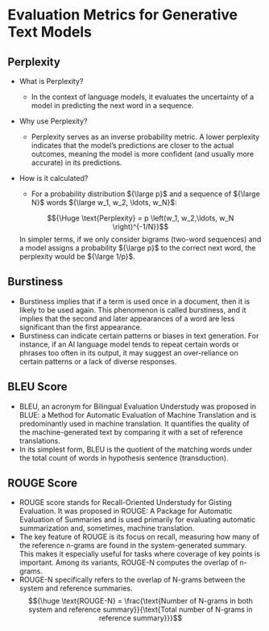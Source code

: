 # Evaluation Metrics for Generative Text Models

## Perplexity

- What is Perplexity?

  - In the context of language models, it evaluates the uncertainty of a model in predicting the next word in a sequence.

- Why use Perplexity?

  - Perplexity serves as an inverse probability metric. A lower perplexity indicates that the model’s predictions are closer to the actual outcomes, meaning the model is more confident (and usually more accurate) in its predictions.
 
- How is it calculated?
  - For a probability distribution ${\large p}$ and a sequence of ${\large N}$ words ${\large w_1, w_2, \ldots, w_N}$:

  $${\Huge \text{Perplexity} = p \left(w_1, w_2,\ldots, w_N \right)^{-1/N}}$$
In simpler terms, if we only consider bigrams (two-word sequences) and a model assigns a probability ${\large p}$ to the correct next word, the perplexity would be ${\large 1/p}$.

## Burstiness

- Burstiness implies that if a term is used once in a document, then it is likely to be used again. This phenomenon is called burstiness, and it implies that the second and later appearances of a word are less significant than the first appearance.
- Burstiness can indicate certain patterns or biases in text generation. For instance, if an AI language model tends to repeat certain words or phrases too often in its output, it may suggest an over-reliance on certain patterns or a lack of diverse responses.


## BLEU Score

- BLEU, an acronym for Bilingual Evaluation Understudy was proposed in BLUE: a Method for Automatic Evaluation of Machine Translation and is predominantly used in machine translation. It quantifies the quality of the machine-generated text by comparing it with a set of reference translations.
- In its simplest form, BLEU is the quotient of the matching words under the total count of words in hypothesis sentence (transduction).

## ROUGE Score

- ROUGE score stands for Recall-Oriented Understudy for Gisting Evaluation. It was proposed in ROUGE: A Package for Automatic Evaluation of Summaries and is used primarily for evaluating automatic summarization and, sometimes, machine translation.
- The key feature of ROUGE is its focus on recall, measuring how many of the reference n-grams are found in the system-generated summary. This makes it especially useful for tasks where coverage of key points is important. Among its variants, ROUGE-N computes the overlap of n-grams.
- ROUGE-N specifically refers to the overlap of N-grams between the system and reference summaries.
  $${\huge \text{ROUGE-N} = \frac{\text{Number of N-grams in both system and reference summary}}{\text{Total number of N-grams in reference summary}}}$$
